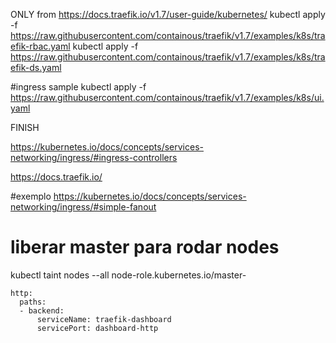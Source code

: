 




ONLY from https://docs.traefik.io/v1.7/user-guide/kubernetes/
kubectl apply -f https://raw.githubusercontent.com/containous/traefik/v1.7/examples/k8s/traefik-rbac.yaml
kubectl apply -f https://raw.githubusercontent.com/containous/traefik/v1.7/examples/k8s/traefik-ds.yaml


#ingress sample 
kubectl apply -f https://raw.githubusercontent.com/containous/traefik/v1.7/examples/k8s/ui.yaml

FINISH



https://kubernetes.io/docs/concepts/services-networking/ingress/#ingress-controllers




https://docs.traefik.io/



#exemplo
https://kubernetes.io/docs/concepts/services-networking/ingress/#simple-fanout



# liberar master para rodar nodes
kubectl taint nodes --all node-role.kubernetes.io/master-



    http:
      paths:
      - backend:
          serviceName: traefik-dashboard
          servicePort: dashboard-http